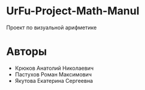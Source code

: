 # UrFu-Project-Math-Manul
Проект по визуальной арифметике

# Авторы
* Крюков Анатолий Николаевич
* Пастухов Роман Максимович
* Якутова Екатерина Сергеевна
